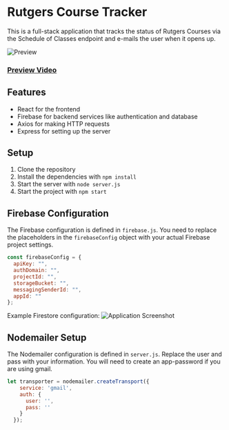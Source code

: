 # Rutgers Course Tracker

This is a full-stack application that tracks the status of Rutgers Courses via the Schedule of Classes endpoint and e-mails the user when it opens up.

![Preview](https://i.imgur.com/WS9Mcit.png)

### [Preview Video](https://www.youtube.com/watch?v=28EwhZd5qPI)

## Features

- React for the frontend
- Firebase for backend services like authentication and database
- Axios for making HTTP requests
- Express for setting up the server

## Setup

1. Clone the repository
2. Install the dependencies with `npm install`
3. Start the server with `node server.js`
4. Start the project with `npm start`

## Firebase Configuration

The Firebase configuration is defined in `firebase.js`. You need to replace the placeholders in the `firebaseConfig` object with your actual Firebase project settings.

```javascript
const firebaseConfig = {
  apiKey: "",
  authDomain: "",
  projectId: "",
  storageBucket: "",
  messagingSenderId: "",
  appId: ""
};
```
Example Firestore configuration:
![Application Screenshot](https://i.imgur.com/V7jy0Xn.png)

## Nodemailer Setup

The Nodemailer configuration is defined in `server.js`. Replace the user and pass with your information. You will need to create an app-password if you are using gmail.

```javascript
let transporter = nodemailer.createTransport({
    service: 'gmail',
    auth: {
      user: '',
      pass: ''
    }
  });
```
